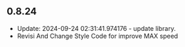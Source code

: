 ## 0.8.24

- Update: 2024-09-24 02:31:41.974176 - update library.
- Revisi And Change Style Code for improve MAX speed 
